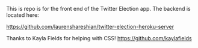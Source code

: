 This is repo is for the front end of the Twitter Election app. The backend is located here:

https://github.com/laurenshareshian/twitter-election-heroku-server



Thanks to Kayla Fields for helping with CSS! https://github.com/kaylafields